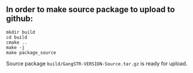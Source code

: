 ## In order to make source package to upload to github:

```
mkdir build
cd build
cmake ..
make -j
make package_source
```

Source package `build/GangSTR-VERSION-Source.tar.gz` is ready for upload.
